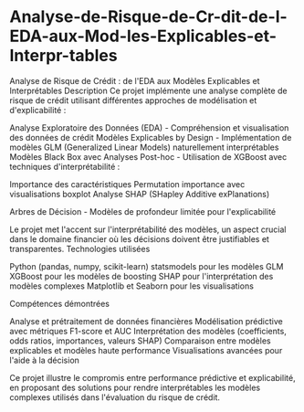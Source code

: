 # Analyse-de-Risque-de-Cr-dit-de-l-EDA-aux-Mod-les-Explicables-et-Interpr-tables

Analyse de Risque de Crédit : de l'EDA aux Modèles Explicables et Interprétables
Description
Ce projet implémente une analyse complète de risque de crédit utilisant différentes approches de modélisation et d'explicabilité :

Analyse Exploratoire des Données (EDA) - Compréhension et visualisation des données de crédit
Modèles Explicables by Design - Implémentation de modèles GLM (Generalized Linear Models) naturellement interprétables
Modèles Black Box avec Analyses Post-hoc - Utilisation de XGBoost avec techniques d'interprétabilité :

Importance des caractéristiques
Permutation importance avec visualisations boxplot
Analyse SHAP (SHapley Additive exPlanations)


Arbres de Décision - Modèles de profondeur limitée pour l'explicabilité

Le projet met l'accent sur l'interprétabilité des modèles, un aspect crucial dans le domaine financier où les décisions doivent être justifiables et transparentes.
Technologies utilisées

Python (pandas, numpy, scikit-learn)
statsmodels pour les modèles GLM
XGBoost pour les modèles de boosting
SHAP pour l'interprétation des modèles complexes
Matplotlib et Seaborn pour les visualisations

Compétences démontrées

Analyse et prétraitement de données financières
Modélisation prédictive avec métriques F1-score et AUC
Interprétation des modèles (coefficients, odds ratios, importances, valeurs SHAP)
Comparaison entre modèles explicables et modèles haute performance
Visualisations avancées pour l'aide à la décision

Ce projet illustre le compromis entre performance prédictive et explicabilité, en proposant des solutions pour rendre interprétables les modèles complexes utilisés dans l'évaluation du risque de crédit.
